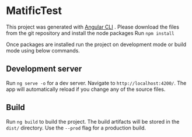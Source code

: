 # MatificTest

This project was generated with [Angular CLI](https://github.com/angular/angular-cli) . Please download the files from the git repository
and install the node packages  Run `npm install`

Once packages are installed run the project on development mode or build mode using below commands.

## Development server

Run `ng serve -o` for a dev server. Navigate to `http://localhost:4200/`. The app will automatically reload if you change any of the source files.

## Build

Run `ng build` to build the project. The build artifacts will be stored in the `dist/` directory. Use the `--prod` flag for a production build.

